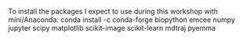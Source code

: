 To install the packages I expect to use during this workshop with mini/Anaconda:
    conda install -c conda-forge biopython emcee numpy jupyter scipy matplotlib scikit-image scikit-learn mdtraj pyemma

